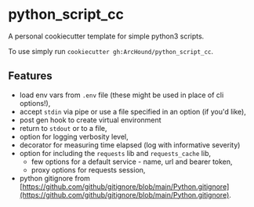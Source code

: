 # python_script_cc

A personal cookiecutter template for simple python3 scripts.

To use simply run `cookiecutter gh:ArcHound/python_script_cc`. 

## Features

 - load env vars from `.env` file (these might be used in place of cli options!),
 - accept `stdin` via pipe or use a file specified in an option (if you'd like),
 - post gen hook to create virtual environment
 - return to `stdout` or to a file,
 - option for logging verbosity level,
 - decorator for measuring time elapsed (log with informative severity)
 - option for including the `requests` lib and `requests_cache` lib,
    - few options for a default service - name, url and bearer token,
    - proxy options for requests session,
 - python gitignore from [https://github.com/github/gitignore/blob/main/Python.gitignore](https://github.com/github/gitignore/blob/main/Python.gitignore).
